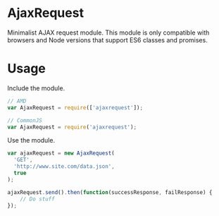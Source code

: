 # AjaxRequest

Minimalist AJAX request module. This module is only compatible with browsers and Node versions that support ES6 classes and promises.

# Usage

Include the module.
```javascript
// AMD
var AjaxRequest = require(['ajaxrequest']);

// CommonJS
var AjaxRequest = require('ajaxrequest');
```

Use the module.
```javascript
var ajaxRequest = new AjaxRequest(
  'GET',
  'http://www.site.com/data.json',
  true
);

ajaxRequest.send().then(function(successResponse, failResponse) {
    // Do stuff
});
```

